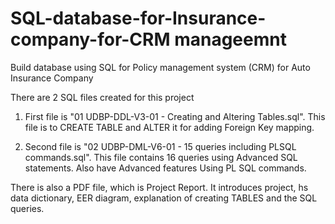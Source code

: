 # SQL-database-for-Insurance-company-for-CRM manageemnt 

Build database using SQL for Policy management system (CRM) for Auto Insurance Company

There are 2 SQL files created for this project

1. First file is "01 UDBP-DDL-V3-01 - Creating and Altering Tables.sql". This file is to CREATE TABLE and ALTER it for adding Foreign Key mapping.

2. Second file is "02 UDBP-DML-V6-01 - 15 queries including PLSQL commands.sql". This file contains 16 queries using Advanced SQL statements. Also have  Advanced features Using PL SQL commands.

There is also a PDF file, which is Project Report. It introduces project, hs data dictionary, EER diagram, explanation of creating TABLES and the SQL queries.


